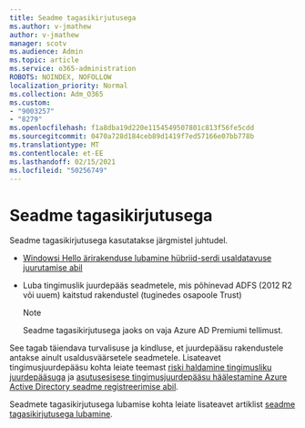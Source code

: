 ```yaml
---
title: Seadme tagasikirjutusega
ms.author: v-jmathew
author: v-jmathew
manager: scotv
ms.audience: Admin
ms.topic: article
ms.service: o365-administration
ROBOTS: NOINDEX, NOFOLLOW
localization_priority: Normal
ms.collection: Adm_O365
ms.custom:
- "9003257"
- "8279"
ms.openlocfilehash: f1a8dba19d220e1154549507801c813f56fe5cdd
ms.sourcegitcommit: 0470a728d184ceb89d1419f7ed57166e07bb778b
ms.translationtype: MT
ms.contentlocale: et-EE
ms.lasthandoff: 02/15/2021
ms.locfileid: "50256749"
---
```

# <a name="device-writeback"></a>Seadme tagasikirjutusega

Seadme tagasikirjutusega kasutatakse järgmistel juhtudel.

- [Windowsi Hello ärirakenduse lubamine hübriid-serdi usaldatavuse juurutamise abil](https://docs.microsoft.com/windows/security/identity-protection/hello-for-business/hello-hybrid-cert-trust-prereqs#device-registration)
- Luba tingimuslik juurdepääs seadmetele, mis põhinevad ADFS (2012 R2 või uuem) kaitstud rakendustel (tuginedes osapoole Trust)

    > [!NOTE]
    > Seadme tagasikirjutusega jaoks on vaja Azure AD Premiumi tellimust.

See tagab täiendava turvalisuse ja kindluse, et juurdepääsu rakendustele antakse ainult usaldusväärsetele seadmetele. Lisateavet tingimusjuurdepääsu kohta leiate teemast [riski haldamine tingimusliku juurdepääsuga](https://docs.microsoft.com/azure/active-directory/conditional-access/overview) ja [asutusesisese tingimusjuurdepääsu häälestamine Azure Active Directory seadme registreerimise abil](https://docs.microsoft.com/azure/active-directory/devices/overview).

Seadmete tagasikirjutusega lubamise kohta leiate lisateavet artiklist [seadme tagasikirjutusega lubamine](https://docs.microsoft.com/azure/active-directory/hybrid/how-to-connect-device-writeback).

